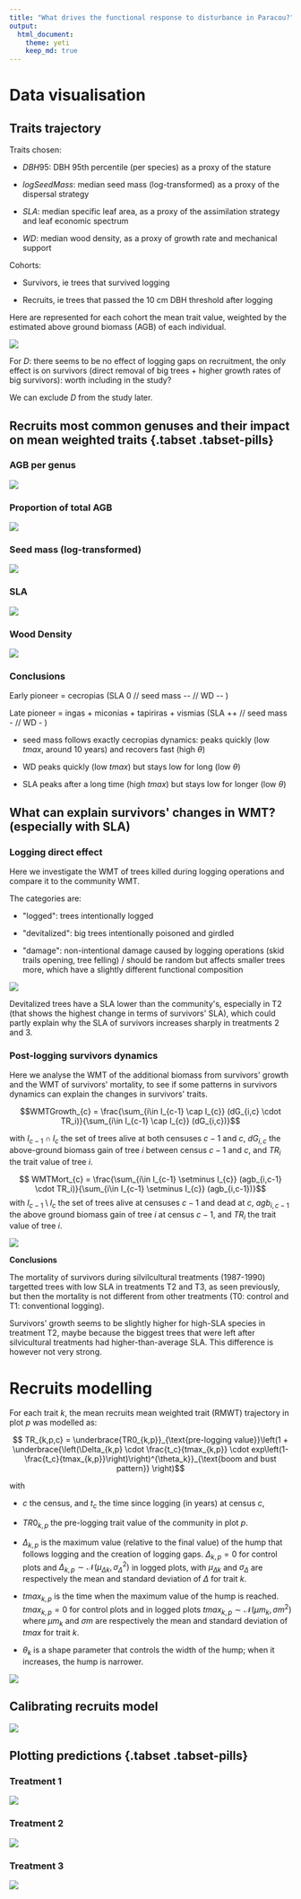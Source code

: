 ```yaml
---
title: "What drives the functional response to disturbance in Paracou?"
output: 
  html_document:
    theme: yeti
    keep_md: true
---
```




# Data visualisation



## Traits trajectory 

Traits chosen: 

- $DBH95$: DBH 95th percentile (per species) as a proxy of the stature

- $logSeedMass$: median seed mass (log-transformed) as a proxy of the dispersal strategy

- $SLA$: median specific leaf area, as a proxy of the assimilation strategy and leaf economic spectrum

- $WD$: median wood density, as a proxy of growth rate and mechanical support

Cohorts: 

- Survivors, ie trees that survived logging

- Recruits, ie trees that passed the 10 cm DBH threshold after logging

Here are represented for each cohort the mean trait value, weighted by the estimated above ground biomass (AGB) of each individual.

![](main_prcFuncTr_files/figure-html/recr_traj-1.png)<!-- -->

For $D$: there seems to be no effect of logging gaps on recruitment, the only effect is on survivors (direct removal of big trees + higher growth rates of big survivors): worth including in the study? 

We can exclude $D$ from the study later. 

## Recruits most common genuses and their impact on mean weighted traits {.tabset .tabset-pills}

### AGB per genus

![](main_prcFuncTr_files/figure-html/unnamed-chunk-1-1.png)<!-- -->

### Proportion of total AGB 

![](main_prcFuncTr_files/figure-html/unnamed-chunk-2-1.png)<!-- -->

### Seed mass (log-transformed)

![](main_prcFuncTr_files/figure-html/unnamed-chunk-3-1.png)<!-- -->

### SLA

![](main_prcFuncTr_files/figure-html/unnamed-chunk-4-1.png)<!-- -->

### Wood Density

![](main_prcFuncTr_files/figure-html/unnamed-chunk-5-1.png)<!-- -->

### Conclusions 

Early pioneer = cecropias (SLA 0 // seed mass -- // WD -- )

Late pioneer = ingas + miconias + tapiriras + vismias (SLA ++ // seed mass - // WD - )

- seed mass follows exactly cecropias dynamics: peaks quickly (low $tmax$, around 10 years) and recovers fast (high $\theta$)

- WD peaks quickly (low $tmax$) but stays low for long (low $\theta$)

- SLA peaks after a long time (high $tmax$) but stays low for longer (low $\theta$)

## What can explain survivors' changes in WMT? (especially with SLA)

### Logging direct effect

Here we investigate the WMT of trees killed during logging operations and compare it to the community WMT. 

The categories are: 

- "logged": trees intentionally logged 

- "devitalized": big trees intentionally poisoned and girdled 

- "damage": non-intentional damage caused by logging operations (skid trails opening, tree felling) / should be random but affects smaller trees more, which have a slightly different functional composition

![](main_prcFuncTr_files/figure-html/mortSurvTraits-1.png)<!-- -->

Devitalized trees have a SLA lower than the community's, especially in T2 (that shows the highest change in terms of survivors' SLA), which could partly explain why the SLA of survivors increases sharply in treatments 2 and 3.

### Post-logging survivors dynamics

Here we analyse the WMT of the additional biomass from survivors' growth and the WMT of survivors' mortality, to see if some patterns in survivors dynamics can explain the changes in survivors' traits. 

$$WMTGrowth_{c} = \frac{\sum_{i\in I_{c-1} \cap I_{c}} (dG_{i,c} \cdot TR_i)}{\sum_{i\in I_{c-1} \cap I_{c}} (dG_{i,c})}$$

with $I_{c-1} \cap I_{c}$ the set of trees alive at both censuses $c-1$ and $c$, $dG_{i,c}$ the above-ground biomass gain of tree $i$ between census $c-1$ and $c$, and $TR_i$ the trait value of tree $i$. 

$$ WMTMort_{c} = \frac{\sum_{i\in I_{c-1} \setminus I_{c}} (agb_{i,c-1} \cdot TR_i)}{\sum_{i\in I_{c-1} \setminus I_{c}} (agb_{i,c-1})}$$
with $I_{c-1} \setminus I_{c}$ the set of trees alive at censuses $c-1$ and dead at $c$, $agb_{i,c-1}$ the above ground biomass gain of tree $i$ at census $c-1$, and $TR_i$ the trait value of tree $i$. 


![](main_prcFuncTr_files/figure-html/surv_dyn_traits-1.png)<!-- -->

**Conclusions** 

The mortality of survivors during silvilcultural treatments (1987-1990) targetted trees with low SLA in treatments T2 and T3, as seen previously, but then the mortality is not different from other treatments (T0: control and T1: conventional logging). 

Survivors' growth seems to be slightly higher for high-SLA species in treatment T2, maybe because the biggest trees that were left after silvicultural treatments had higher-than-average SLA. This difference is however not very strong. 


# Recruits modelling

For each trait $k$, the mean recruits mean weighted trait (RMWT) trajectory in plot $p$ was modelled as:

$$  TR_{k,p,c} = \underbrace{TR0_{k,p}}_{\text{pre-logging value}}\left(1  +   \underbrace{\left(\Delta_{k,p} \cdot  \frac{t_c}{tmax_{k,p}} \cdot exp\left(1-\frac{t_c}{tmax_{k,p}}\right)\right)^{\theta_k}}_{\text{boom and bust pattern}} \right)$$

with 

- $c$ the census, and $t_c$ the time since logging (in years) at census $c$, 

- $TR0_{k,p}$ the pre-logging trait value of the community in plot $p$.

- $\Delta_{k,p}$ is the maximum value (relative to the final value) of the hump that follows logging and the creation of logging gaps. $\Delta_{k,p} = 0$ for control plots and $\Delta_{k,p} \sim \mathcal{N} (\mu_{\Delta k}, \sigma_{\Delta}^2)$ in logged plots, with $\mu_{\Delta k}$ and $\sigma_{\Delta}$ are respectively the mean and standard deviation of $\Delta$ for trait $k$.

- $tmax_{k,p}$ is the time when the maximum value of the hump is reached. $tmax_{k,p} = 0$ for control plots and in logged plots $tmax_{k,p} \sim \mathcal{N} (\mu m_{ k}, \sigma m^2)$ where $\mu m_{k}$ and $\sigma m$ are respectively the mean and standard deviation of $tmax$ for trait $k$.

- $\theta_k$ is a shape parameter that controls the width of the hump; when it increases, the hump is narrower.  


![](main_prcFuncTr_files/figure-html/illustration_r_trait-1.png)<!-- -->



## Calibrating recruits model

![](main_prcFuncTr_files/figure-html/calibration_recruits-1.png)<!-- -->

## Plotting predictions {.tabset .tabset-pills}






### Treatment 1 

![](main_prcFuncTr_files/figure-html/unnamed-chunk-6-1.png)<!-- -->

### Treatment 2 

![](main_prcFuncTr_files/figure-html/unnamed-chunk-7-1.png)<!-- -->

### Treatment 3 

![](main_prcFuncTr_files/figure-html/unnamed-chunk-8-1.png)<!-- -->
